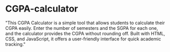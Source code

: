# CGPA-calculator
"This CGPA Calculator is a simple tool that allows students to calculate their CGPA easily. Enter the number of semesters and the SGPA for each one, and the calculator provides the CGPA without rounding off. Built with HTML, CSS, and JavaScript, it offers a user-friendly interface for quick academic tracking."
